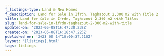 ```yaml
---
f_listings-type: Land & New Homes
f_description: Land for Sale in Ifrdn, Taghazout 2,300 m2 with Title 2,000,000 MAD
title: Land for Sale in Ifrdn, Taghazout 2,300 m2 with Titles
slug: land-for-sale-in-ifrdn-taghazout-2-300-m2-with-title
updated-on: '2023-05-08T16:47:30.232Z'
created-on: '2023-05-08T16:18:47.225Z'
published-on: '2023-05-14T18:00:37.218Z'
layout: '[listings].html'
tags: listings
---
```




